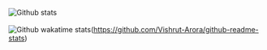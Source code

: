 ![Github stats](https://github-readme-stats.vercel.app/api?username=Vishrut-Arora&theme=highcontrast&show_icons=true&count_private=true)
<br>
<br>
![Github wakatime stats](https://github-readme-stats.vercel.app/api/wakatime?username=Vishrut-Arora)(https://github.com/Vishrut-Arora/github-readme-stats)
